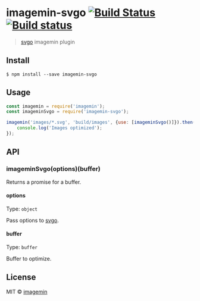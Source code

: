 # imagemin-svgo [![Build Status](https://travis-ci.org/imagemin/imagemin-svgo.svg?branch=master)](https://travis-ci.org/imagemin/imagemin-svgo) [![Build status](https://ci.appveyor.com/api/projects/status/esa7m3u8bcol1mtr/branch/master?svg=true)](https://ci.appveyor.com/project/ShinnosukeWatanabe/imagemin-svgo/branch/master)

> [svgo](https://github.com/svg/svgo) imagemin plugin


## Install

```
$ npm install --save imagemin-svgo
```


## Usage

```js
const imagemin = require('imagemin');
const imageminSvgo = require('imagemin-svgo');

imagemin('images/*.svg', 'build/images', {use: [imageminSvgo()]}).then(() => {
	console.log('Images optimized');
});
```


## API

### imageminSvgo(options)(buffer)

Returns a promise for a buffer.

#### options

Type: `object`

Pass options to [svgo](https://github.com/svg/svgo#what-it-can-do).

#### buffer

Type: `buffer`

Buffer to optimize.


## License

MIT © [imagemin](https://github.com/imagemin)
